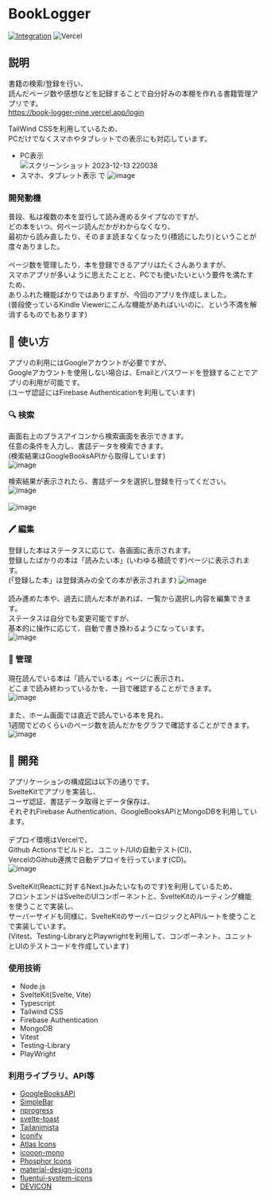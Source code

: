 # BookLogger
[![Integration](https://github.com/BlueSchnauzer/BookLogger/actions/workflows/Integration.yml/badge.svg)](https://github.com/BlueSchnauzer/BookLogger/actions/workflows/Integration.yml) ![Vercel](https://therealsujitk-vercel-badge.vercel.app/?app=book-logger)

## 説明
書籍の検索/登録を行い、  
読んだページ数や感想などを記録することで自分好みの本棚を作れる書籍管理アプリです。  
https://book-logger-nine.vercel.app/login

TailWind CSSを利用しているため、  
PCだけでなくスマホやタブレットでの表示にも対応しています。  
- PC表示  
![スクリーンショット 2023-12-13 220038](https://github.com/BlueSchnauzer/BookLogger/assets/116731862/d1de970c-23d7-45ce-af0f-f01192df2eac)
- スマホ、タブレット表示  で
![image](https://github.com/BlueSchnauzer/BookLogger/assets/116731862/0d572132-ab6a-4679-a48b-f224d34ad841)

### 開発動機
普段、私は複数の本を並行して読み進めるタイプなのですが、  
どの本をいつ、何ページ読んだかがわからなくなり、  
最初から読み直したり、そのまま読まなくなったり(積読にしたり)ということが度々ありました。  
<br>
ページ数を管理したり、本を登録できるアプリはたくさんありますが、  
スマホアプリが多いように思えたことと、PCでも使いたいという要件を満たすため、  
ありふれた機能ばかりではありますが、今回のアプリを作成しました。  
(普段使っているKindle Viewerにこんな機能があればいいのに、という不満を解消するものでもあります)  

## 📗 使い方
アプリの利用にはGoogleアカウントが必要ですが、  
Googleアカウントを使用しない場合は、Emailとパスワードを登録することでアプリの利用が可能です。  
(ユーザ認証にはFirebase Authenticationを利用しています)  

### 🔍 検索  
画面右上のプラスアイコンから検索画面を表示できます。  
任意の条件を入力し、書誌データを検索できます。  
(検索結果はGoogleBooksAPIから取得しています)  
![image](https://github.com/BlueSchnauzer/BookLogger/assets/116731862/275db69b-7508-4954-a676-8ba9c73fb103)  

検索結果が表示されたら、書誌データを選択し登録を行ってください。  
![image](https://github.com/BlueSchnauzer/BookLogger/assets/116731862/c15f0232-b655-4242-947d-50869def76e8)  
<br>
![image](https://github.com/BlueSchnauzer/BookLogger/assets/116731862/6a468894-1757-42d6-bcbb-bf0b42f320b2)  

### 🖊️ 編集  
登録した本はステータスに応じて、各画面に表示されます。  
登録したばかりの本は「読みたい本」(いわゆる積読です)ページに表示されます。  
(「登録した本」は登録済みの全ての本が表示されます)
![image](https://github.com/BlueSchnauzer/BookLogger/assets/116731862/0e6a2ccd-d45f-4286-adfd-e618e87189cf)  
<br>
読み進めた本や、過去に読んだ本があれば、一覧から選択し内容を編集できます。  
ステータスは自分でも変更可能ですが、  
基本的に操作に応じて、自動で書き換わるようになっています。  
![image](https://github.com/BlueSchnauzer/BookLogger/assets/116731862/39d9c5db-6a93-457e-9a43-23fe7b318962)  

### 📖 管理  
現在読んでいる本は「読んでいる本」ページに表示され、  
どこまで読み終わっているかを、一目で確認することができます。  
![image](https://github.com/BlueSchnauzer/BookLogger/assets/116731862/44dac0fe-43b0-4c84-a89e-b489cf9a31a9)  
<br>
また、ホーム画面では直近で読んでいる本を見れ、  
1週間でどのくらいのページ数を読んだかをグラフで確認することができます。  
![image](https://github.com/BlueSchnauzer/BookLogger/assets/116731862/65ad400d-3eb3-4b74-8950-4ea87576c7d3)  

## 🔧 開発
アプリケーションの構成図は以下の通りです。  
SvelteKitでアプリを実装し、  
ユーザ認証、書誌データ取得とデータ保存は、  
それぞれFirebase Authentication、GoogleBooksAPIとMongoDBを利用しています。  
<br>
デプロイ環境はVercelで、  
Github Actionsでビルドと、ユニット/UIの自動テスト(CI)、  
VercelのGithub連携で自動デプロイを行っています(CD)。  
![image](https://github.com/BlueSchnauzer/BookLogger/assets/116731862/05ac7acd-b55a-435f-afed-d6c89ee12e7d)  
<br>
SvelteKit(Reactに対するNext.jsみたいなものです)を利用しているため、  
フロントエンドはSvelteのUIコンポーネントと、SvelteKitのルーティング機能を使うことで実装し、  
サーバーサイドも同様に、SvelteKitのサーバーロジックとAPIルートを使うことで実装しています。  
(Vitest、Testing-LibraryとPlaywrightを利用して、コンポーネント、ユニットとUIのテストコードを作成しています)  


### 使用技術
- Node.js
- SvelteKit(Svelte, Vite)
- Typescript
- Tailwind CSS
- Firebase Authentication
- MongoDB
- Vitest
- Testing-Library
- PlayWright

### 利用ライブラリ、API等
- [GoogleBooksAPI](https://developers.google.com/books?hl=ja)
- [SimpleBar](https://github.com/Grsmto/simplebar)
- [nprogress](https://github.com/rstacruz/nprogress)
- [svelte-toast](https://github.com/zerodevx/svelte-toast)
- [Tailanimista](https://tail-animista.vercel.app/)
- [Iconify](https://iconify.design/)
- [Atlas Icons](https://atlasicons.vectopus.com/)
- [icooon-mono](icooon-mono)
- [Phosphor Icons](https://phosphoricons.com/)
- [material-design-icons](https://github.com/google/material-design-icons)
- [fluentui-system-icons](https://github.com/microsoft/fluentui-system-icons)
- [DEVICON](https://devicon.dev/)
